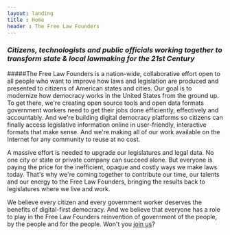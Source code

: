 ```yaml
---
layout: landing
title : Home
header : The Free Law Founders
---
```


### *Citizens, technologists and public officials working together to transform state & local lawmaking for the 21st Century*

#####The Free Law Founders is a nation-wide, collaborative effort open to all people who want to improve how laws and legislation are produced and presented to citizens of American states and cities.  Our goal is to modernize how democracy works in the United States from the ground up.  To get there, we're creating open source tools and open data formats government workers need to get their jobs done efficiently, effectively and accountably.  And we're building digital democracy platforms so citizens can finally access legislative information online in user-friendly, interactive formats that make sense.  And we're making all of our work available on the Internet for any community to reuse at no cost.  

A massive effort is needed to upgrade our legislatures and legal data.  No one city or state or private company can succeed alone.  But everyone is paying the price for the inefficient, opaque and costly ways we make laws today.  That's why we're coming together to contribute our time, our talents and our energy to the Free Law Founders, bringing the results back to legislatures where we live and work.  

We believe every citizen and every government worker deserves the benefits of digital-first democracy.  And we believe that everyone has a role to play in the Free Law Founders reinvention of government of the people, by the people and for the people.  Won't you [join us](http://eepurl.com/Yu7fr)?

